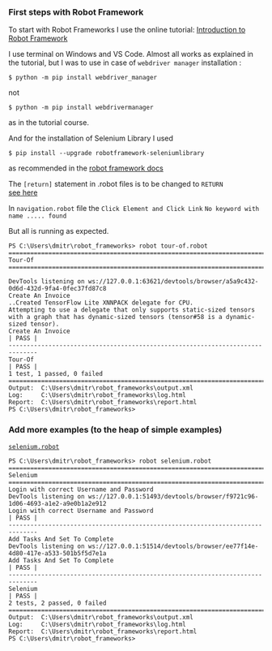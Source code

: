 ### First steps with Robot Framework 
To start with Robot Frameworks I use the online tutorial: 
[Introduction to Robot Framework](https://testautomationu.applitools.com/robot-framework-refresh/)

I use terminal on Windows and VS Code. 
Almost all works as explained in the tutorial, 
but I was to use in case of ```webdriver manager``` installation :    

```
$ python -m pip install webdriver_manager
```
not 
```
$ python -m pip install webdrivermanager
```
as in the tutorial course. 

And for the installation of Selenium Library I used 
```
$ pip install --upgrade robotframework-seleniumlibrary
```
as recommended in the [robot framework docs](https://docs.robotframework.org/docs/different_libraries/selenium)

The ```[return]``` statement in .robot files is to be changed to ```RETURN```   
[see here](https://github.com/robotframework/robotframework/issues/4876)


In ```navigation.robot``` file the ```Click Element and Click Link``` 
```No keyword with name ..... found```    

But all is running as expected. 
```
PS C:\Users\dmitr\robot_frameworks> robot tour-of.robot
==============================================================================
Tour-Of
==============================================================================

DevTools listening on ws://127.0.0.1:63621/devtools/browser/a5a9c432-0d6d-432d-9fa4-0fec37fd87c8       
Create An Invoice                                                     ..Created TensorFlow Lite XNNPACK delegate for CPU.
Attempting to use a delegate that only supports static-sized tensors with a graph that has dynamic-sized tensors (tensor#58 is a dynamic-sized tensor).
Create An Invoice                                                     | PASS |
------------------------------------------------------------------------------
Tour-Of                                                               | PASS |
1 test, 1 passed, 0 failed
==============================================================================
Output:  C:\Users\dmitr\robot_frameworks\output.xml
Log:     C:\Users\dmitr\robot_frameworks\log.html
Report:  C:\Users\dmitr\robot_frameworks\report.html
PS C:\Users\dmitr\robot_frameworks>
```

### Add more examples (to the heap of simple examples)
[```selenium.robot```](https://docs.robotframework.org/docs/different_libraries/selenium)   
```
PS C:\Users\dmitr\robot_frameworks> robot selenium.robot
==============================================================================
Selenium
==============================================================================
Login with correct Username and Password
DevTools listening on ws://127.0.0.1:51493/devtools/browser/f9721c96-1d06-4693-a1e2-a9e0b1a2e912       
Login with correct Username and Password                              | PASS |
------------------------------------------------------------------------------
Add Tasks And Set To Complete
DevTools listening on ws://127.0.0.1:51514/devtools/browser/ee77f14e-4d80-417e-a533-501b5f5d7e1a       
Add Tasks And Set To Complete                                         | PASS |
------------------------------------------------------------------------------
Selenium                                                              | PASS |
2 tests, 2 passed, 0 failed
==============================================================================
Output:  C:\Users\dmitr\robot_frameworks\output.xml
Log:     C:\Users\dmitr\robot_frameworks\log.html
Report:  C:\Users\dmitr\robot_frameworks\report.html
PS C:\Users\dmitr\robot_frameworks>
```




 

